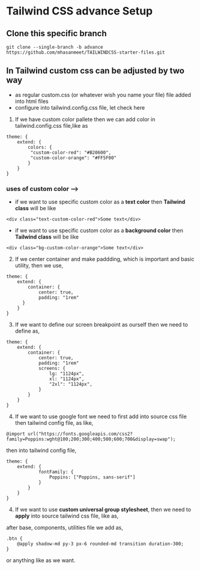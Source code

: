 # Tailwind CSS advance Setup

## Clone this specific branch

```git clone --single-branch -b advance https://github.com/mhasanmeet/TAILWINDCSS-starter-files.git```

## In Tailwind custom css can be adjusted by two way

* as regular custom.css (or whatever wish you name your file) file added into html files
* configure into tailwind.config.css file, let check here 

1. If we have custom color pallete then we can add color in tailwind.config.css file,like as

```
theme: {
    extend: {
        colors: {
         "custom-color-red": "#B20600",
         "custom-color-orange": "#FF5F00"
        }
    }
}

```
### uses of custom color -->

* if we want to use specific custom color as a **text color** then **Tailwind class** will be like 

```
<div class="text-custom-color-red">Some text</div>

```

* if we want to use specific custom color as a **background color** then **Tailwind class** will be like 

```
<div class="bg-custom-color-orange">Some text</div>

```

2. If we center container and make paddding, which is important and basic utility, then we use,

```
theme: {
    extend: {
        container: {
            center: true,
            padding: "1rem"
      }
    }
}
```
3. If we want to define our screen breakpoint as ourself then we need to define as, 

```
theme: {
    extend: {
        container: {
            center: true,
            padding: "1rem"
            screens: {
                lg: "1124px",
                xl: "1124px",
                "2xl": "1124px",
            }
        }
    }
}
```
4. If we want to use google font we need to first add into source css file then tailwind config file, as like,

```@import url("https://fonts.googleapis.com/css2?family=Poppins:wght@100;200;300;400;500;600;700&display=swap");```

then into tailwind config file,

```
theme: {
    extend: {
            fontFamily: {
                Poppins: ["Poppins, sans-serif"]
            }
        }
    }
}
```

4. If we want to use **custom universal group stylesheet**, then we need to **apply** into source tailwind css file, like as, 

after base, components, utilities file we add as,

```
.btn {
    @apply shadow-md py-3 px-6 rounded-md transition duration-300;
}
```

or anything like as we want.